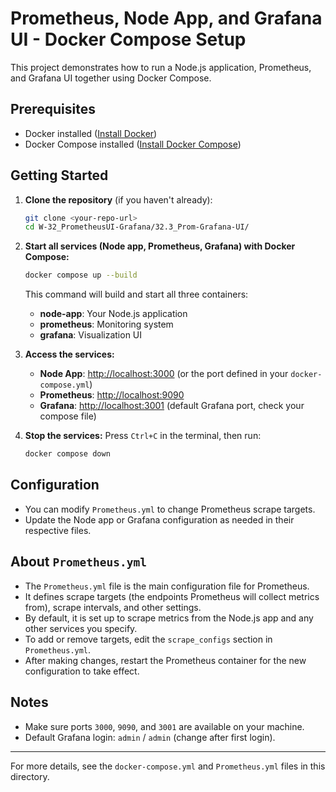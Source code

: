 # Prometheus, Node App, and Grafana UI - Docker Compose Setup

This project demonstrates how to run a Node.js application, Prometheus, and Grafana UI together using Docker Compose.

## Prerequisites
- Docker installed ([Install Docker](https://docs.docker.com/get-docker/))
- Docker Compose installed ([Install Docker Compose](https://docs.docker.com/compose/install/))

## Getting Started

1. **Clone the repository** (if you haven't already):
   ```zsh
   git clone <your-repo-url>
   cd W-32_PrometheusUI-Grafana/32.3_Prom-Grafana-UI/
   ```

2. **Start all services (Node app, Prometheus, Grafana) with Docker Compose:**
   ```zsh
   docker compose up --build
   ```
   This command will build and start all three containers:
   - **node-app**: Your Node.js application
   - **prometheus**: Monitoring system
   - **grafana**: Visualization UI

3. **Access the services:**
   - **Node App**: [http://localhost:3000](http://localhost:3000) (or the port defined in your `docker-compose.yml`)
   - **Prometheus**: [http://localhost:9090](http://localhost:9090)
   - **Grafana**: [http://localhost:3001](http://localhost:3001) (default Grafana port, check your compose file)

4. **Stop the services:**
   Press `Ctrl+C` in the terminal, then run:
   ```zsh
   docker compose down
   ```

## Configuration
- You can modify `Prometheus.yml` to change Prometheus scrape targets.
- Update the Node app or Grafana configuration as needed in their respective files.

## About `Prometheus.yml`
- The `Prometheus.yml` file is the main configuration file for Prometheus.
- It defines scrape targets (the endpoints Prometheus will collect metrics from), scrape intervals, and other settings.
- By default, it is set up to scrape metrics from the Node.js app and any other services you specify.
- To add or remove targets, edit the `scrape_configs` section in `Prometheus.yml`.
- After making changes, restart the Prometheus container for the new configuration to take effect.

## Notes
- Make sure ports `3000`, `9090`, and `3001` are available on your machine.
- Default Grafana login: `admin` / `admin` (change after first login).

---
For more details, see the `docker-compose.yml` and `Prometheus.yml` files in this directory.
